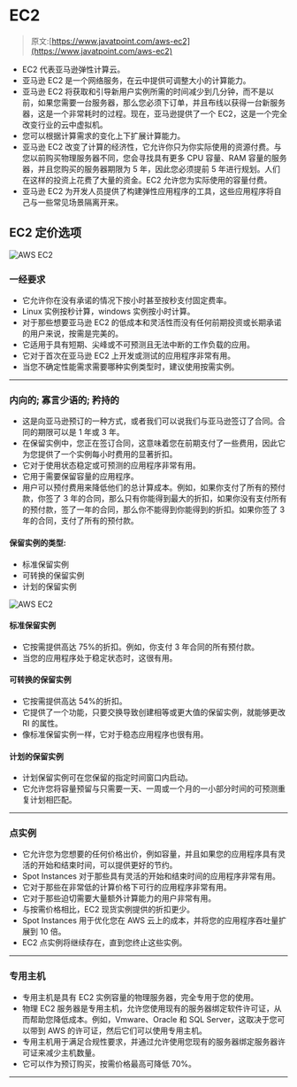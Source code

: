 # EC2

> 原文:[https://www.javatpoint.com/aws-ec2](https://www.javatpoint.com/aws-ec2)

*   EC2 代表亚马逊弹性计算云。
*   亚马逊 EC2 是一个网络服务，在云中提供可调整大小的计算能力。
*   亚马逊 EC2 将获取和引导新用户实例所需的时间减少到几分钟，而不是以前，如果您需要一台服务器，那么您必须下订单，并且布线以获得一台新服务器，这是一个非常耗时的过程。现在，亚马逊提供了一个 EC2，这是一个完全改变行业的云中虚拟机。
*   您可以根据计算需求的变化上下扩展计算能力。
*   亚马逊 EC2 改变了计算的经济性，它允许你只为你实际使用的资源付费。与您以前购买物理服务器不同，您会寻找具有更多 CPU 容量、RAM 容量的服务器，并且您购买的服务器期限为 5 年，因此您必须提前 5 年进行规划。人们在这样的投资上花费了大量的资金。EC2 允许您为实际使用的容量付费。
*   亚马逊 EC2 为开发人员提供了构建弹性应用程序的工具，这些应用程序将自己与一些常见场景隔离开来。

## EC2 定价选项

![AWS EC2](../Images/bc8325070f8a8079abe215414c4b0958.png)

### 一经要求

*   它允许你在没有承诺的情况下按小时甚至按秒支付固定费率。
*   Linux 实例按秒计算，windows 实例按小时计算。
*   对于那些想要亚马逊 EC2 的低成本和灵活性而没有任何前期投资或长期承诺的用户来说，按需是完美的。
*   它适用于具有短期、尖峰或不可预测且无法中断的工作负载的应用。
*   它对于首次在亚马逊 EC2 上开发或测试的应用程序非常有用。
*   当您不确定性能需求需要哪种实例类型时，建议使用按需实例。

* * *

### 内向的; 寡言少语的; 矜持的

*   这是向亚马逊预订的一种方式，或者我们可以说我们与亚马逊签订了合同。合同的期限可以是 1 年或 3 年。
*   在保留实例中，您正在签订合同，这意味着您在前期支付了一些费用，因此它为您提供了一个实例每小时费用的显著折扣。
*   它对于使用状态稳定或可预测的应用程序非常有用。
*   它用于需要保留容量的应用程序。
*   用户可以预付费用来降低他们的总计算成本。例如，如果你支付了所有的预付款，你签了 3 年的合同，那么只有你能得到最大的折扣，如果你没有支付所有的预付款，签了一年的合同，那么你不能得到你能得到的折扣。如果你签了 3 年的合同，支付了所有的预付款。

#### 保留实例的类型:

*   标准保留实例
*   可转换的保留实例
*   计划的保留实例

![AWS EC2](../Images/ab9e1e55dfd9d5f3fc56f873a805b25c.png)

#### 标准保留实例

*   它按需提供高达 75%的折扣。例如，你支付 3 年合同的所有预付款。
*   当您的应用程序处于稳定状态时，这很有用。

#### 可转换的保留实例

*   它按需提供高达 54%的折扣。
*   它提供了一个功能，只要交换导致创建相等或更大值的保留实例，就能够更改 RI 的属性。
*   像标准保留实例一样，它对于稳态应用程序也很有用。

#### 计划的保留实例

*   计划保留实例可在您保留的指定时间窗口内启动。
*   它允许您将容量预留与只需要一天、一周或一个月的一小部分时间的可预测重复计划相匹配。

* * *

### 点实例

*   它允许您为您想要的任何价格出价，例如容量，并且如果您的应用程序具有灵活的开始和结束时间，可以提供更好的节约。
*   Spot Instances 对于那些具有灵活的开始和结束时间的应用程序非常有用。
*   它对于那些在非常低的计算价格下可行的应用程序非常有用。
*   它对于那些迫切需要大量额外计算能力的用户非常有用。
*   与按需价格相比，EC2 现货实例提供的折扣更少。
*   Spot Instances 用于优化您在 AWS 云上的成本，并将您的应用程序吞吐量扩展到 10 倍。
*   EC2 点实例将继续存在，直到您终止这些实例。

* * *

### 专用主机

*   专用主机是具有 EC2 实例容量的物理服务器，完全专用于您的使用。
*   物理 EC2 服务器是专用主机，允许您使用现有的服务器绑定软件许可证，从而帮助您降低成本。例如，Vmware、Oracle 和 SQL Server，这取决于您可以带到 AWS 的许可证，然后它们可以使用专用主机。
*   专用主机用于满足合规性要求，并通过允许使用您现有的服务器绑定服务器许可证来减少主机数量。
*   它可以作为预订购买，按需价格最高可降低 70%。

* * *